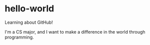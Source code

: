 # hello-world

Learning about GitHub!

I'm a CS major, and I want to make a difference in the world through programming.
